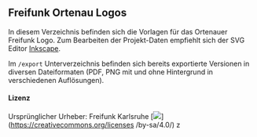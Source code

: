 Freifunk Ortenau Logos
------------------------

In diesem Verzeichnis befinden sich die Vorlagen für das Ortenauer Freifunk Logo. Zum Bearbeiten der Projekt-Daten empfiehlt sich der SVG Editor [Inkscape](http://inkscape.org).

Im `/export` Unterverzeichnis befinden sich bereits exportierte Versionen in diversen Dateiformaten (PDF, PNG mit und ohne Hintergrund in verschiedenen Auflösungen).

#### Lizenz
Ursprünglicher Urheber: Freifunk Karlsruhe
[![](https://i.creativecommons.org/l/by-sa/4.0/88x31.png)](https://creativecommons.org/licenses
/by-sa/4.0/)
z
